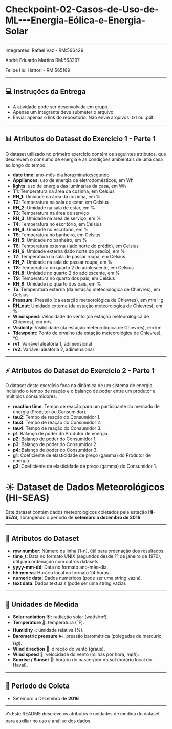 # Checkpoint-02-Casos-de-Uso-de-ML---Energia-Eólica-e-Energia-Solar
---
Integrantes:
Rafael Vaz - RM:566429

André Eduardo Martins RM:563297

Felipe Hui Hattori - RM:565169

---

## 💻 Instruções da Entrega

* A atividade pode ser desenvolvida em grupo.
* Apenas um integrante deve submeter o arquivo.
* Enviar apenas o link do repositório. Não envie arquivos .txt ou .pdf.
  

---

## 📊 Atributos do Dataset do Exercício 1 - Parte 1

O dataset utilizado no primeiro exercício contém os seguintes atributos, que descrevem o consumo de energia e as condições ambientais de uma casa ao longo do tempo.

* **date time**: ano-mês-dia hora:minuto:segundo
* **Appliances**: uso de energia de eletrodomésticos, em Wh
* **lights**: uso de energia das luminárias da casa, em Wh
* **T1**: Temperatura na área da cozinha, em Celsius
* **RH_1**: Umidade na área da cozinha, em %
* **T2**: Temperatura na sala de estar, em Celsius
* **RH_2**: Umidade na sala de estar, em %
* **T3**: Temperatura na área de serviço
* **RH_3**: Umidade na área de serviço, em %
* **T4**: Temperatura no escritório, em Celsius
* **RH_4**: Umidade no escritório, em %
* **T5**: Temperatura no banheiro, em Celsius
* **RH_5**: Umidade no banheiro, em %
* **T6**: Temperatura externa (lado norte do prédio), em Celsius
* **RH_6**: Umidade externa (lado norte do prédio), em %
* **T7**: Temperatura na sala de passar roupa, em Celsius
* **RH_7**: Umidade na sala de passar roupa, em %
* **T8**: Temperatura no quarto 2 do adolescente, em Celsius
* **RH_8**: Umidade no quarto 2 do adolescente, em %
* **T9**: Temperatura no quarto dos pais, em Celsius
* **RH_9**: Umidade no quarto dos pais, em %
* **To**: Temperatura externa (da estação meteorológica de Chievres), em Celsius
* **Pressure**: Pressão (da estação meteorológica de Chievres), em mm Hg
* **RH_out**: Umidade externa (da estação meteorológica de Chievres), em %
* **Wind speed**: Velocidade do vento (da estação meteorológica de Chievres), em m/s
* **Visibility**: Visibilidade (da estação meteorológica de Chievres), em km
* **Tdewpoint**: Ponto de orvalho (da estação meteorológica de Chievres), °C
* **rv1**: Variável aleatória 1, adimensional
* **rv2**: Variável aleatória 2, adimensional

 ---

## ⚡ Atributos do Dataset do Exercício 2 - Parte 1

O dataset deste exercício foca na dinâmica de um sistema de energia, incluindo o tempo de reação e o balanço de poder entre um produtor e múltiplos consumidores.

* **reaction time**: Tempo de reação para um participante do mercado de energia (Produtor ou Consumidor).
* **tau2**: Tempo de reação do Consumidor 1.
* **tau3**: Tempo de reação do Consumidor 2.
* **tau4**: Tempo de reação do Consumidor 3.
* **p1**: Balanço de poder do Produtor de energia.
* **p2**: Balanço de poder do Consumidor 1.
* **p3**: Balanço de poder do Consumidor 2.
* **p4**: Balanço de poder do Consumidor 3.
* **g1**: Coeficiente de elasticidade de preço (gamma) do Produtor de energia.
* **g2**: Coeficiente de elasticidade de preço (gamma) do Consumidor 1.

# ☀️ Dataset de Dados Meteorológicos (HI-SEAS)

Este dataset contém dados meteorológicos coletados pela estação **HI-SEAS**, abrangendo o período de **setembro a dezembro de 2016**.

---

## 📌 Atributos do Dataset

- **row number**: Número da linha (1-n), útil para ordenação dos resultados.  
- **time_t**: Data no formato UNIX (segundos desde 1º de janeiro de 1970), útil para ordenação com outros datasets.  
- **yyyy-mm-dd**: Data no formato ano-mês-dia.  
- **hh:mm:ss**: Horário local no formato 24 horas.  
- **numeric data**: Dados numéricos (pode ser uma string vazia).  
- **text data**: Dados textuais (pode ser uma string vazia).  

---

## 📐 Unidades de Medida

- **Solar radiation** ☀️: radiação solar (watts/m²).  
- **Temperature** 🌡️: temperatura (°F).  
- **Humidity** 💧: umidade relativa (%).  
- **Barometric pressure** 🌬️: pressão barométrica (polegadas de mercúrio, *Hg*).  
- **Wind direction** 🧭: direção do vento (graus).  
- **Wind speed** 💨: velocidade do vento (milhas por hora, *mph*).  
- **Sunrise / Sunset** 🌅: horário do nascer/pôr do sol (horário local do Havaí).  

---

## 📂 Período de Coleta
- Setembro a Dezembro de **2016**  

---

✍️ Este README descreve os atributos e unidades de medida do dataset para auxiliar no uso e análise dos dados.



